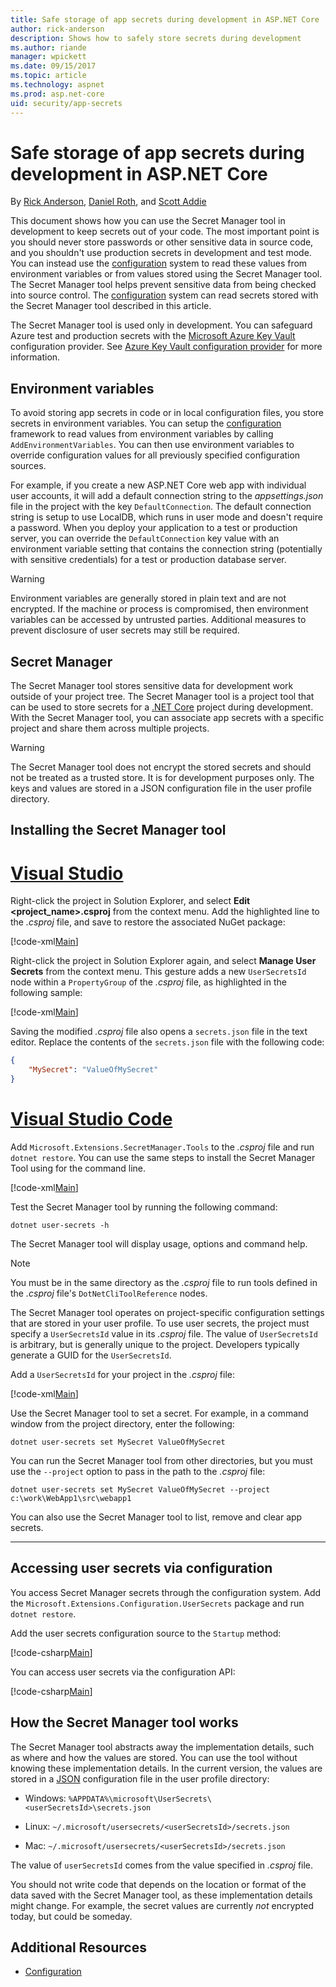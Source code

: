 ```yaml
---
title: Safe storage of app secrets during development in ASP.NET Core
author: rick-anderson
description: Shows how to safely store secrets during development
ms.author: riande
manager: wpickett
ms.date: 09/15/2017
ms.topic: article
ms.technology: aspnet
ms.prod: asp.net-core
uid: security/app-secrets
---
```

# Safe storage of app secrets during development in ASP.NET Core

By [Rick Anderson](https://twitter.com/RickAndMSFT), [Daniel Roth](https://github.com/danroth27), and [Scott Addie](https://scottaddie.com) 

This document shows how you can use the Secret Manager tool in development to keep secrets out of your code. The most important point is you should never store passwords or other sensitive data in source code, and you shouldn't use production secrets in development and test mode. You can instead use the [configuration](xref:fundamentals/configuration/index) system to read these values from environment variables or from values stored using the Secret Manager tool. The Secret Manager tool helps prevent sensitive data from being checked into source control. The [configuration](xref:fundamentals/configuration/index) system can read secrets stored with the Secret Manager tool described in this article.

The Secret Manager tool is used only in development. You can safeguard Azure test and production secrets with the [Microsoft Azure Key Vault](https://azure.microsoft.com/services/key-vault/) configuration provider. See [Azure Key Vault configuration provider](https://docs.microsoft.com/aspnet/core/security/key-vault-configuration) for more information.

## Environment variables

To avoid storing app secrets in code or in local configuration files, you store secrets in environment variables. You can setup the [configuration](xref:fundamentals/configuration/index) framework to read values from environment variables by calling `AddEnvironmentVariables`. You can then use environment variables to override configuration values for all previously specified configuration sources.

For example, if you create a new ASP.NET Core web app with individual user accounts, it will add a default connection string to the *appsettings.json* file in the project with the key `DefaultConnection`. The default connection string is setup to use LocalDB, which runs in user mode and doesn't require a password. When you deploy your application to a test or production server, you can override the `DefaultConnection` key value with an environment variable setting that contains the connection string (potentially with sensitive credentials) for a test or production database server.

>[!WARNING]
> Environment variables are generally stored in plain text and are not encrypted. If the machine or process is compromised, then environment variables can be accessed by untrusted parties. Additional measures to prevent disclosure of user secrets may still be required.

## Secret Manager

The Secret Manager tool stores sensitive data for development work outside of your project tree. The Secret Manager tool is a project tool that can be used to store secrets for a [.NET Core](https://www.microsoft.com/net/core) project during development. With the Secret Manager tool, you can associate app secrets with a specific project and share them across multiple projects.

>[!WARNING]
> The Secret Manager tool does not encrypt the stored secrets and should not be treated as a trusted store. It is for development purposes only. The keys and values are stored in a JSON configuration file in the user profile directory.

## Installing the Secret Manager tool

# [Visual Studio](#tab/visual-studio)

Right-click the project in Solution Explorer, and select **Edit \<project_name\>.csproj** from the context menu. 
Add the highlighted line to the *.csproj* file, and save to restore the associated NuGet package:

[!code-xml[Main](app-secrets/sample/UserSecrets/UserSecrets-before.csproj?highlight=10)]

Right-click the project in Solution Explorer again, and select **Manage User Secrets** from the context menu. This gesture adds a new `UserSecretsId` node within a `PropertyGroup` of the *.csproj* file, as highlighted in the following sample:

[!code-xml[Main](app-secrets/sample/UserSecrets/UserSecrets-after.csproj?highlight=4)]

Saving the modified *.csproj* file also opens a `secrets.json` file in the text editor. Replace the contents of the `secrets.json` file with the following code:

```json
{
    "MySecret": "ValueOfMySecret"
}
```

# [Visual Studio Code](#tab/visual-studio-code)

Add `Microsoft.Extensions.SecretManager.Tools` to the *.csproj* file and run `dotnet restore`. You can use the same steps to install the Secret Manager Tool using for the command line.

[!code-xml[Main](app-secrets/sample/UserSecrets/UserSecrets-before.csproj?highlight=10)]

Test the Secret Manager tool by running the following command:

```console
dotnet user-secrets -h
```

The Secret Manager tool will display usage, options and command help.

> [!NOTE]
> You must be in the same directory as the *.csproj* file to run tools defined in the *.csproj* file's `DotNetCliToolReference` nodes.

The Secret Manager tool operates on project-specific configuration settings that are stored in your user profile. To use user secrets, the project must specify a `UserSecretsId` value in its *.csproj* file. The value of `UserSecretsId` is arbitrary, but is generally unique to the project. Developers typically generate a GUID for the `UserSecretsId`.

Add a `UserSecretsId` for your project in the *.csproj* file:

[!code-xml[Main](app-secrets/sample/UserSecrets/UserSecrets-after.csproj?highlight=4)]

Use the Secret Manager tool to set a secret. For example, in a command window from the project directory, enter the following:

```console
dotnet user-secrets set MySecret ValueOfMySecret
```

You can run the Secret Manager tool from other directories, but you must use the `--project` option to pass in the path to the *.csproj* file:
 
```console
dotnet user-secrets set MySecret ValueOfMySecret --project c:\work\WebApp1\src\webapp1
```

You can also use the Secret Manager tool to list, remove and clear app secrets.

-----

## Accessing user secrets via configuration

You access Secret Manager secrets through the configuration system. Add the `Microsoft.Extensions.Configuration.UserSecrets` package and run `dotnet restore`.

Add the user secrets configuration source to the `Startup` method:

[!code-csharp[Main](app-secrets/sample/UserSecrets/Startup.cs?highlight=16-19)]

You can access user secrets via the configuration API:

[!code-csharp[Main](app-secrets/sample/UserSecrets/Startup.cs?highlight=26-29)]

## How the Secret Manager tool works

The Secret Manager tool abstracts away the implementation details, such as where and how the values are stored. You can use the tool without knowing these implementation details. In the current version, the values are stored in a [JSON](http://json.org/) configuration file in the user profile directory:

* Windows: `%APPDATA%\microsoft\UserSecrets\<userSecretsId>\secrets.json`

* Linux: `~/.microsoft/usersecrets/<userSecretsId>/secrets.json`

* Mac: `~/.microsoft/usersecrets/<userSecretsId>/secrets.json`

The value of `userSecretsId` comes from the value specified in *.csproj* file.

You should not write code that depends on the location or format of the data saved with the Secret Manager tool, as these implementation details might change. For example, the secret values are currently *not* encrypted today, but could be someday.

## Additional Resources

* [Configuration](xref:fundamentals/configuration/index)
